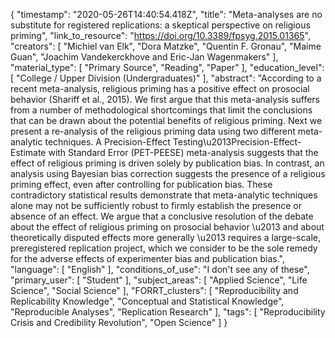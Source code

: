{
    "timestamp": "2020-05-26T14:40:54.418Z",
    "title": "Meta-analyses are no substitute for registered replications: a skeptical perspective on religious priming",
    "link_to_resource": "https://doi.org/10.3389/fpsyg.2015.01365",
    "creators": [
        "Michiel van Elk",
        "Dora Matzke",
        "Quentin F. Gronau",
        "Maime Guan",
        "Joachim Vandekerckhove and Eric-Jan Wagenmakers"
    ],
    "material_type": [
        "Primary Source",
        "Reading",
        "Paper"
    ],
    "education_level": [
        "College / Upper Division (Undergraduates)"
    ],
    "abstract": "According to a recent meta-analysis, religious priming has a positive effect on prosocial behavior (Shariff et al., 2015). We first argue that this meta-analysis suffers from a number of methodological shortcomings that limit the conclusions that can be drawn about the potential benefits of religious priming. Next we present a re-analysis of the religious priming data using two different meta-analytic techniques. A Precision-Effect Testing\u2013Precision-Effect-Estimate with Standard Error (PET-PEESE) meta-analysis suggests that the effect of religious priming is driven solely by publication bias. In contrast, an analysis using Bayesian bias correction suggests the presence of a religious priming effect, even after controlling for publication bias. These contradictory statistical results demonstrate that meta-analytic techniques alone may not be sufficiently robust to firmly establish the presence or absence of an effect. We argue that a conclusive resolution of the debate about the effect of religious priming on prosocial behavior \u2013 and about theoretically disputed effects more generally \u2013 requires a large-scale, preregistered replication project, which we consider to be the sole remedy for the adverse effects of experimenter bias and publication bias.",
    "language": [
        "English"
    ],
    "conditions_of_use": "I don't see any of these",
    "primary_user": [
        "Student"
    ],
    "subject_areas": [
        "Applied Science",
        "Life Science",
        "Social Science"
    ],
    "FORRT_clusters": [
        "Reproducibility and Replicability Knowledge",
        "Conceptual and Statistical Knowledge",
        "Reproducible Analyses",
        "Replication Research"
    ],
    "tags": [
        "Reproducibility Crisis and Credibility Revolution",
        "Open Science"
    ]
}